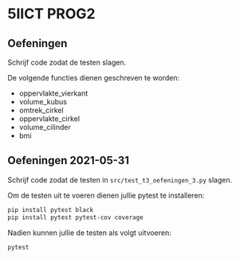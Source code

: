 # 5IICT PROG2

## Oefeningen

Schrijf code zodat de testen slagen.

De volgende functies dienen geschreven te worden:

- oppervlakte_vierkant
- volume_kubus
- omtrek_cirkel
- oppervlakte_cirkel
- volume_cilinder
- bmi

## Oefeningen 2021-05-31

Schrijf code zodat de testen in `src/test_t3_oefeningen_3.py` slagen.

Om de testen uit te voeren dienen jullie pytest
te installeren:

```bash
pip install pytest black
pip install pytest pytest-cov coverage
```

Nadien kunnen jullie de testen als volgt uitvoeren:

```bash
pytest
```
